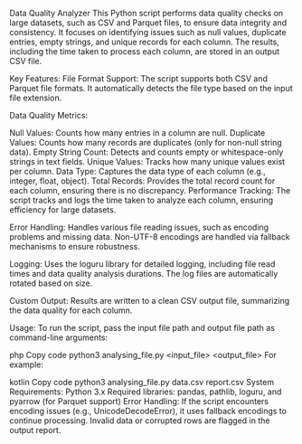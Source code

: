 Data Quality Analyzer
This Python script performs data quality checks on large datasets, such as CSV and Parquet files, to ensure data integrity and consistency. It focuses on identifying issues such as null values, duplicate entries, empty strings, and unique records for each column. The results, including the time taken to process each column, are stored in an output CSV file.

Key Features:
File Format Support: The script supports both CSV and Parquet file formats. It automatically detects the file type based on the input file extension.

Data Quality Metrics:

Null Values: Counts how many entries in a column are null.
Duplicate Values: Counts how many records are duplicates (only for non-null string data).
Empty String Count: Detects and counts empty or whitespace-only strings in text fields.
Unique Values: Tracks how many unique values exist per column.
Data Type: Captures the data type of each column (e.g., integer, float, object).
Total Records: Provides the total record count for each column, ensuring there is no discrepancy.
Performance Tracking: The script tracks and logs the time taken to analyze each column, ensuring efficiency for large datasets.

Error Handling: Handles various file reading issues, such as encoding problems and missing data. Non-UTF-8 encodings are handled via fallback mechanisms to ensure robustness.

Logging: Uses the loguru library for detailed logging, including file read times and data quality analysis durations. The log files are automatically rotated based on size.

Custom Output: Results are written to a clean CSV output file, summarizing the data quality for each column.

Usage:
To run the script, pass the input file path and output file path as command-line arguments:

php
Copy code
python3 analysing_file.py <input_file> <output_file>
For example:

kotlin
Copy code
python3 analysing_file.py data.csv report.csv
System Requirements:
Python 3.x
Required libraries: pandas, pathlib, loguru, and pyarrow (for Parquet support)
Error Handling:
If the script encounters encoding issues (e.g., UnicodeDecodeError), it uses fallback encodings to continue processing. Invalid data or corrupted rows are flagged in the output report.

